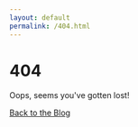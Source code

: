 ```yaml
---
layout: default
permalink: /404.html
---
```

<div class="center">
   <h1>
    404
  </h1>
  <p>
    Oops, seems you've gotten lost!
  </p>
  <a href="/" class="button">
    Back to the Blog
  </a>
</div>

